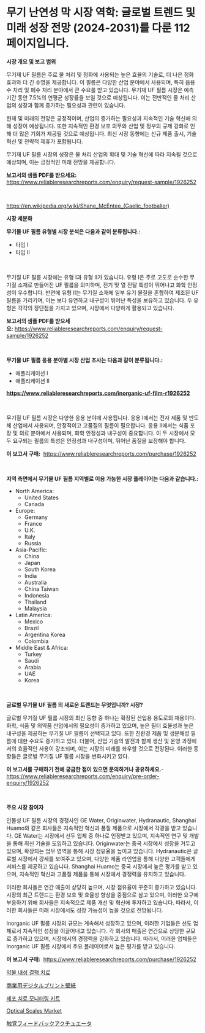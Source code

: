 <p><h1>무기 난연성 막 시장 역학: 글로벌 트렌드 및 미래 성장 전망 (2024-2031)를 다룬 112 페이지입니다.</h1></p><p><strong>시장 개요 및 보고 범위</strong></p>
<p><p>무기재 UF 필름은 주로 물 처리 및 정화에 사용되는 높은 효율의 기술로, 더 나은 정화 효과와 더 긴 수명을 제공합니다. 이 필름은 다양한 산업 분야에서 사용되며, 특히 음용수 처리 및 폐수 처리 분야에서 큰 수요를 받고 있습니다. 무기재 UF 필름 시장은 예측 기간 동안 7.5%의 연평균 성장률을 보일 것으로 예상됩니다. 이는 전반적인 물 처리 산업의 성장과 함께 증가하는 필요성과 관련이 있습니다.</p><p>현재 및 미래의 전망은 긍정적이며, 산업의 증가하는 필요성과 지속적인 기술 혁신에 의해 성장이 예상됩니다. 또한 지속적인 환경 보호 의무와 산업 및 정부의 규제 강화로 인해 더 많은 기회가 제공될 것으로 예상됩니다. 최신 시장 동향에는 신규 제품 출시, 기술 혁신 및 전략적 제휴가 포함됩니다.</p><p>무기재 UF 필름 시장의 성장은 물 처리 산업의 확대 및 기술 혁신에 따라 지속될 것으로 예상되며, 이는 긍정적인 미래 전망을 제공합니다.</p></p>
<p><strong>보고서의 샘플 PDF를 받으세요:</strong> <a href="https://www.reliableresearchreports.com/enquiry/request-sample/1926252">https://www.reliableresearchreports.com/enquiry/request-sample/1926252</a></p>
<p>&nbsp;</p>
<p><a href="https://en.wikipedia.org/wiki/Shane_McEntee_(Gaelic_footballer)">https://en.wikipedia.org/wiki/Shane_McEntee_(Gaelic_footballer)</a></p>
<p><strong>시장 세분화</strong></p>
<p><strong>무기물 UF 필름 유형별 시장 분석은 다음과 같이 분류됩니다.:</strong></p>
<p><ul><li>타입 I</li><li>타입 II</li></ul></p>
<p>&nbsp;</p>
<p><p>무기질 UF 필름 시장에는 유형 I과 유형 II가 있습니다. 유형 I은 주로 고도로 순수한 무기질 소재로 만들어진 UF 필름을 의미하며, 전기 및 열 전달 특성이 뛰어나고 화학 안정성이 우수합니다. 반면에 유형 II는 무기질 소재에 일부 유기 물질을 혼합하여 제조된 UF 필름을 가리키며, 이는 보다 유연하고 내구성이 뛰어난 특성을 보유하고 있습니다. 두 유형은 각각의 장단점을 가지고 있으며, 시장에서 다양하게 활용되고 있습니다.</p></p>
<p><strong>보고서의 샘플 PDF를 받으세요:</strong>&nbsp;<a href="https://www.reliableresearchreports.com/enquiry/request-sample/1926252">https://www.reliableresearchreports.com/enquiry/request-sample/1926252</a></p>
<p>&nbsp;</p>
<p><strong> 무기물 UF 필름 응용 분야별 시장 산업 조사는 다음과 같이 분류됩니다.:</strong></p>
<p><ul><li>애플리케이션 I</li><li>애플리케이션 II</li></ul></p>
<p><strong><a href="https://www.reliableresearchreports.com/inorganic-uf-film-r1926252">https://www.reliableresearchreports.com/inorganic-uf-film-r1926252</a></strong></p>
<p>&nbsp;</p>
<p><p>무기질 UF 필름 시장은 다양한 응용 분야에 사용됩니다. 응용 I에서는 전자 제품 및 반도체 산업에서 사용되며, 안정적이고 고품질의 필름이 필요합니다. 응용 II에서는 식품 포장 및 의료 분야에서 사용되며, 화학 안정성과 내구성이 중요합니다. 이 두 시장에서 모두 요구되는 필름의 특성은 안정성과 내구성이며, 뛰어난 품질을 보장해야 합니다.</p></p>
<p><strong>이 보고서 구매:</strong>&nbsp; <a href="https://www.reliableresearchreports.com/purchase/1926252">https://www.reliableresearchreports.com/purchase/1926252</a></p>
<p>&nbsp;</p>
<p><strong>지역 측면에서 무기물 UF 필름 지역별로 이용 가능한 시장 플레이어는 다음과 같습니다.:</strong></p>
<p><ul>
    <li>
        North America:
        <ul>
            <li>United States</li>
            <li>Canada</li>
        </ul>
    </li>
    <li>
        Europe:
        <ul>
            <li>Germany</li>
            <li>France</li>
            <li>U.K.</li>
            <li>Italy</li>
            <li>Russia</li>
        </ul>
    </li>
    <li>
        Asia-Pacific:
        <ul>
            <li>China</li>
            <li>Japan</li>
            <li>South Korea</li>
            <li>India</li>
            <li>Australia</li>
            <li>China Taiwan</li>
            <li>Indonesia</li>
            <li>Thailand</li>
            <li>Malaysia</li>
        </ul>
    </li>
    <li>
        Latin America:
        <ul>
            <li>Mexico</li>
            <li>Brazil</li>
            <li>Argentina Korea</li>
            <li>Colombia</li>
        </ul>
    </li>
    <li>
        Middle East & Africa:
        <ul>
            <li>Turkey</li>
            <li>Saudi</li>
            <li>Arabia</li>
            <li>UAE</li>
            <li>Korea</li>
        </ul>
    </li>
    </ul></p>
<p>&nbsp;</p>
<p><strong>글로벌 무기물 UF 필름 의 새로운 트렌드는 무엇입니까? 시장?</strong></p>
<p><p>글로벌 무기질 UF 필름 시장의 최신 동향 중 하나는 확장된 산업용 용도로의 채용이다. 화학, 식품 및 의약품 산업에서의 필요성이 증가하고 있으며, 높은 필터 효율성과 높은 내구성을 제공하는 무기질 UF 필름이 선택되고 있다. 또한 친환경 제품 및 생분해성 필름에 대한 수요도 증가하고 있다. 더불어, 산업 기술의 발전과 함께 생산 및 운영 과정에서의 효율적인 사용이 강조되며, 이는 시장의 미래를 좌우할 것으로 전망된다. 이러한 동향들은 글로벌 무기질 UF 필름 시장을 변화시키고 있다.</p></p>
<p><strong>이 보고서를 구매하기 전에 궁금한 점이 있으면 문의하거나 공유하세요.</strong>- <a href="https://www.reliableresearchreports.com/enquiry/pre-order-enquiry/1926252">https://www.reliableresearchreports.com/enquiry/pre-order-enquiry/1926252</a></p>
<p>&nbsp;</p>
<p><strong>주요 시장 참여자</strong></p>
<p><p>인물성 UF 필름 시장의 경쟁사인 GE Water, Originwater, Hydranautic, Shanghai Huamo와 같은 회사들은 지속적인 혁신과 품질 제품으로 시장에서 각광을 받고 있습니다. GE Water는 시장에서 선두 업체 중 하나로 인정받고 있으며, 지속적인 연구 및 개발을 통해 최신 기술을 도입하고 있습니다. Originwater는 중국 시장에서 성장을 거두고 있으며, 확장되는 업무 영역을 통해 시장 점유율을 높이고 있습니다. Hydranautic은 글로벌 시장에서 강세를 보여주고 있으며, 다양한 제품 라인업을 통해 다양한 고객들에게 서비스를 제공하고 있습니다. Shanghai Huamo는 중국 시장에서 높은 평가를 받고 있으며, 지속적인 혁신과 고품질 제품을 통해 시장에서 경쟁력을 유지하고 있습니다.</p><p>이러한 회사들은 연간 매출이 상당히 높으며, 시장 점유율이 꾸준히 증가하고 있습니다. 시장의 최근 트렌드는 환경 보호 및 효율성 향상을 중점으로 삼고 있으며, 이러한 요구에 부응하기 위해 회사들은 지속적으로 제품 개선 및 혁신에 투자하고 있습니다. 따라서, 이러한 회사들은 미래 시장에서도 성장 가능성이 높을 것으로 전망됩니다.</p><p>Inorganic UF 필름 시장의 규모는 계속해서 성장하고 있으며, 이러한 기업들은 선도 업체로서 지속적인 성장을 이끌어내고 있습니다. 각 회사의 매출은 연간으로 상당한 규모로 증가하고 있으며, 시장에서의 경쟁력을 강화하고 있습니다. 따라서, 이러한 업체들은 Inorganic UF 필름 시장에서 주요 플레이어로서 높은 평가를 받고 있습니다.</p></p>
<p><strong>이 보고서 구매:</strong>&nbsp;&nbsp;<a href="https://www.reliableresearchreports.com/purchase/1926252">https://www.reliableresearchreports.com/purchase/1926252</a></p>
<p><p><a href="https://github.com/ROBERTS65DAVID/Market-Research-Report-List-1/blob/main/4286663172758.md">약물 내성 결핵 치료</a></p><p><a href="https://github.com/CloydAbbott2023/Market-Research-Report-List-2/blob/main/8532263160636.md">商業用デジタルプリント壁紙</a></p><p><a href="https://github.com/camron674/Market-Research-Report-List-2/blob/main/5340231172757.md">세포 치료 모니터링 키트</a></p><p><a href="https://issuu.com/reportprime-2/docs/optical-scales-market-size-2030.pptx">Optical Scales Market</a></p><p><a href="https://github.com/Fatimaklein1/Market-Research-Report-List-1/blob/main/6120068160637.md">触覚フィードバックアクチュエータ</a></p></p>